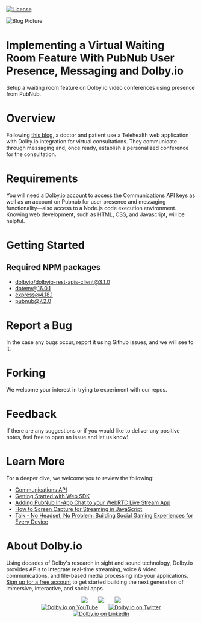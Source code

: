 [![License](https://img.shields.io/github/license/dolbyio-samples/blog-video-conference-presence-integration-with-pubnub)](LICENSE)

![Blog Picture](https://dolby.io/wp-content/uploads/2022/10/Dolby.io_PubNub-V1@1.5x-80.jpg)
# Implementing a Virtual Waiting Room Feature With PubNub User Presence, Messaging and Dolby.io
Setup a waiting room feature on Dolby.io video conferences using presence from PubNub.

# Overview
Following [this blog](https://dolby.io/blog/implementing-a-virtual-waiting-room-feature-with-pubnub-user-presence-messaging-and-dolby-io/), a doctor and patient use a Telehealth web application with Dolby.io integration for virtual consultations. They communicate through messaging and, once ready, establish a personalized conference for the consultation.

# Requirements
You will need a [Dolby.io account](https://dolby.io/) to access the Communications API keys as well as an account on Pubnub for user presence and messaging functionality—also access to a Node.js code execution environment. 
Knowing web development, such as HTML, CSS, and Javascript, will be helpful.

# Getting Started
## Required NPM packages  
  - [dolbyio/dolbyio-rest-apis-client@3.1.0](https://www.npmjs.com/package/@dolbyio/dolbyio-rest-apis-client)
  - [dotenv@16.0.1](https://www.npmjs.com/package/dotenv)
  - [express@4.18.1](https://www.npmjs.com/package/express)
  - [pubnub@7.2.0](https://www.npmjs.com/package/pubnub)

# Report a Bug 
In the case any bugs occur, report it using Github issues, and we will see to it. 

# Forking
We welcome your interest in trying to experiment with our repos.

# Feedback 
If there are any suggestions or if you would like to deliver any positive notes, feel free to open an issue and let us know!

# Learn More
For a deeper dive, we welcome you to review the following:
 - [Communications API](https://docs.dolby.io/communications-apis/docs)
 - [Getting Started with Web SDK](https://docs.dolby.io/communications-apis/docs/getting-started-with-the-javascript-sdk)
 - [Adding PubNub In-App Chat to your WebRTC Live Stream App](https://dolby.io/blog/adding-pubnub-in-app-chat-to-your-webrtc-live-stream-app/)
 - [How to Screen Capture for Streaming in JavaScript](https://dolby.io/blog/how-to-screen-capture-for-streaming-in-javascript/)
 - [Talk - No Headset, No Problem: Building Social Gaming Experiences for Every Device](https://dolby.io/blog/no-headset-no-problem-building-social-gaming-experiences-for-every-device/)

# About Dolby.io
Using decades of Dolby's research in sight and sound technology, Dolby.io provides APIs to integrate real-time streaming, voice & video communications, and file-based media processing into your applications. [Sign up for a free account](https://dashboard.dolby.io/signup/) to get started building the next generation of immersive, interactive, and social apps.

<div align="center">
  <a href="https://dolby.io/" target="_blank"><img src="https://img.shields.io/badge/Dolby.io-0A0A0A?style=for-the-badge&logo=dolby&logoColor=white"/></a>
&nbsp; &nbsp; &nbsp;
  <a href="https://docs.dolby.io/" target="_blank"><img src="https://img.shields.io/badge/Dolby.io-Docs-0A0A0A?style=for-the-badge&logoColor=white"/></a>
&nbsp; &nbsp; &nbsp;
  <a href="https://dolby.io/blog/category/developer/" target="_blank"><img src="https://img.shields.io/badge/Dolby.io-Blog-0A0A0A?style=for-the-badge&logoColor=white"/></a>
</div>

<div align="center">
&nbsp; &nbsp; &nbsp;
  <a href="https://youtube.com/@dolbyio" target="_blank"><img src="https://img.shields.io/badge/YouTube-red?style=flat-square&logo=youtube&logoColor=white" alt="Dolby.io on YouTube"/></a>
&nbsp; &nbsp; &nbsp; 
  <a href="https://twitter.com/dolbyio" target="_blank"><img src="https://img.shields.io/badge/Twitter-blue?style=flat-square&logo=twitter&logoColor=white" alt="Dolby.io on Twitter"/></a>
&nbsp; &nbsp; &nbsp;
  <a href="https://www.linkedin.com/company/dolbyio/" target="_blank"><img src="https://img.shields.io/badge/LinkedIn-0077B5?style=flat-square&logo=linkedin&logoColor=white" alt="Dolby.io on LinkedIn"/></a>
</div>


